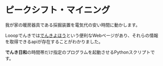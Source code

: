 # ピークシフト・マイニング

我が家の暖房器具である採掘装置を電気代の安い時間に動かします。

Looopでんきでは[でんきよほう](https://looop-denki.com/home/denkiforecast/)という便利なWebページがあり、それらの情報を取得できるapiが存在することがわかりました。

**でんき日和**の時間帯だけ指定のプログラムを起動させるPythonスクリプトです。

